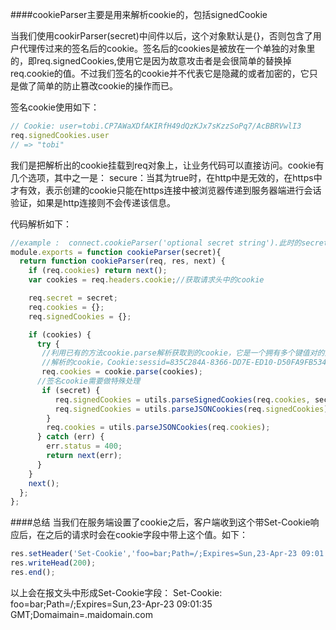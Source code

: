 ####cookieParser主要是用来解析cookie的，包括signedCookie

当我们使用cookirParser(secret)中间件以后，这个对象默认是{}，否则包含了用户代理传过来的签名后的cookie。签名后的cookies是被放在一个单独的对象里的，即req.signedCookies,使用它是因为故意攻击者是会很简单的替换掉req.cookie的值。不过我们签名的cookie并不代表它是隐藏的或者加密的，它只是做了简单的防止篡改cookie的操作而已。

签名cookie使用如下：
```javascript
// Cookie: user=tobi.CP7AWaXDfAKIRfH49dQzKJx7sKzzSoPq7/AcBBRVwlI3
req.signedCookies.user
// => "tobi"
```

我们是把解析出的cookie挂载到req对象上，让业务代码可以直接访问。cookie有几个选项，其中之一是：
secure：当其为true时，在http中是无效的，在https中才有效，表示创建的cookie只能在https连接中被浏览器传递到服务器端进行会话验证，如果是http连接则不会传递该信息。

代码解析如下：
```javascript
//example :  connect.cookieParser('optional secret string').此时的secret是“optional secret string”
module.exports = function cookieParser(secret){
  return function cookieParser(req, res, next) {
    if (req.cookies) return next();
    var cookies = req.headers.cookie;//获取请求头中的cookie

    req.secret = secret;
    req.cookies = {};
    req.signedCookies = {};

    if (cookies) {
      try {
       //利用已有的方法cookie.parse解析获取到的cookie，它是一个拥有多个键值对的对象，可以通过req.cookies.xxx来获取其值。
       //解析的cookie，Cookie:sessid=835C284A-8366-DD7E-ED10-D50FA9FB534F; isp=true; 
       req.cookies = cookie.parse(cookies);
      //签名cookie需要做特殊处理
       if (secret) {
          req.signedCookies = utils.parseSignedCookies(req.cookies, secret);
          req.signedCookies = utils.parseJSONCookies(req.signedCookies);
        }
        req.cookies = utils.parseJSONCookies(req.cookies);
      } catch (err) {
        err.status = 400;
        return next(err);
      }
    }
    next();
  };
};

```

####总结
当我们在服务端设置了cookie之后，客户端收到这个带Set-Cookie响应后，在之后的请求时会在cookie字段中带上这个值。如下：
```javascript
res.setHeader('Set-Cookie','foo=bar;Path=/;Expires=Sun,23-Apr-23 09:01:35 GMT;Domain=.domain.com;')
res.writeHead(200);
res.end();
```
以上会在报文头中形成Set-Cookie字段：
Set-Cookie: foo=bar;Path=/;Expires=Sun,23-Apr-23 09:01:35 GMT;Domaimain=.maidomain.com